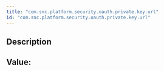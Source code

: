 ```yaml
---
title: "com.snc.platform.security.oauth.private.key.url"
id: "com.snc.platform.security.oauth.private.key.url"
---
```

## Description



## Value: 
```

```
